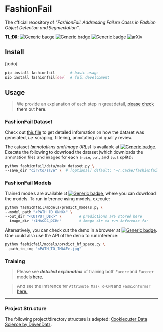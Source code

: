 # FashionFail

The official repository of _"FashionFail: Addressing Failure Cases in Fashion Object Detection and Segmentation"_.

**TL;DR**:
[![Generic badge][logo-hf_datasets]][ff-hf_datasets]
[![Generic badge][logo-hf_models]][ff-hf_models]
[![Generic badge][logo-hf_spaces]][ff-hf_spaces]
[![arXiv][logo-ff-paper]][ff-paper]


## Install
[todo]
```bash
pip install fashionfail       # basic usage
pip install fashionfail[dev]  # full development
```


## Usage

> We provide an explanation of each step in great detail, [please check them out here.](references/00_table_of_content.md)

### FashionFail Dataset
Check out [this file](references/01_dataset_creation) to get detailed information on how the dataset was generated, _i.e._
scraping, filtering, annotating and quality review.

The dataset _(annotations and image URLs)_ is available at [![Generic badge][logo-hf_datasets]][ff-hf_datasets].
Execute the following to download the dataset (which downloads the annotation files and images for each `train`, `val`,
and `test` splits):
```bash
python fashionfail/data/make_dataset.py \
--save_dir "dir/to/save" \  # [optional] default: "~/.cache/fashionfail/"
```


### FashionFail Models
Trained models are available at [![Generic badge][logo-hf_models]][ff-hf_models], where you can download the models.
To run inference using models, execute:

```bash
python fashionfail/models/predict_models.py \
--model_path "<PATH_TO_ONNX>" \
--out_dir "<OUTPUT_DIR>" \        # predictions are stored here
--image_dir "<IMAGES_DIR>"        # image dir to run inference for
```


Alternatively, you can check out the demo in a browser at [![Generic badge][logo-hf_spaces]][ff-hf_spaces].
One could also use the API of the demo to run inference:
```bash
python fashiofail/models/predict_hf_space.py \
--path_to_img "<PATH_TO_IMAGE>.jpg"
```



### Training

> Please see **_detailed explanation_** of training both `Facere` and `Facere+` models [here.](references/03_training.md)

> And see the inference for `Attribute Mask R-CNN` and `Fashionformer` [here.](references/05_evaluation.md)

---
### Project Structure
The following project/directory structure is adopted:
[Cookiecutter Data Science by DrivenData][cookiecutter].


[logo-hf_datasets]: https://img.shields.io/badge/🤗-Datasets-blue.svg?style=plastic
[logo-hf_models]: https://img.shields.io/badge/🤗-Models-blue.svg?style=plastic
[logo-hf_spaces]: https://img.shields.io/badge/🤗-Demo-blue.svg?style=plastic
[logo-ff-paper]: https://img.shields.io/badge/arXiv-Paper-b31b1b.svg?style=plastic
[ff-hf_datasets]: https://huggingface.co/datasets/rizavelioglu/fashionfail
[ff-hf_models]: https://huggingface.co/rizavelioglu/fashionfail
[ff-hf_spaces]: https://huggingface.co/spaces/rizavelioglu/fashionfail
[ff-paper]: https://arxiv.org/abs/1234.56789
[cookiecutter]: https://drivendata.github.io/cookiecutter-data-science/
